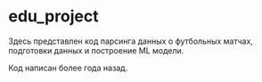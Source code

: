 # edu_project
Здесь представлен код парсинга данных о футбольных матчах, подготовки данных и построение ML модели.

Код написан более года назад.

